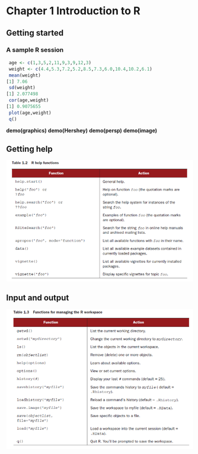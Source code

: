 # Chapter 1 Introduction to R

## Getting started 
### A sample R session
```R
 age <- c(1,3,5,2,11,9,3,9,12,3)
 weight <- c(4.4,5.3,7.2,5.2,8.5,7.3,6.0,10.4,10.2,6.1)
 mean(weight)
[1] 7.06
 sd(weight)
[1] 2.077498
 cor(age,weight)
[1] 0.9075655
 plot(age,weight)
 q()
```
 
 **demo(graphics)**
 **demo(Hershey)**
 **demo(persp)** 
 **demo(image)**

## Getting help
![](https://github.com/raymondwuhr24/R-in-action/blob/master/Printscreen/table1.2.PNG)

## Input and output
![](https://github.com/raymondwuhr24/R-in-action/blob/master/Printscreen/table1.3.PNG)






















